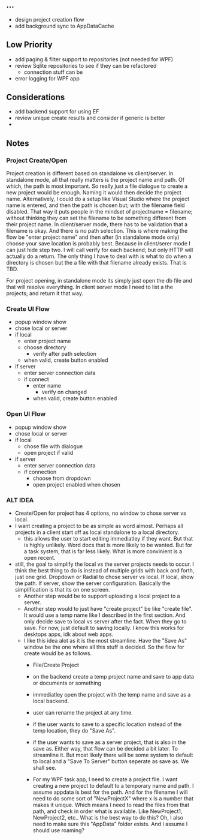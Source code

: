 ## ...
- design project creation flow
- add background sync to AppDataCache

## Low Priority
- add paging & filter support to repositories (not needed for WPF)
- review Sqlite repositories to see if they can be refactored
	- connection stuff can be
- error logging for WPF app

## Considerations
- add backend support for using EF
- review unique create results and consider if generic is better
- 






## Notes
### Project Create/Open
Project creation is different based on standalone vs client/server. In standalone mode, all that really matters is the project name and path. Of which, the path is most important. So really just a file dialogue to create a new project would be enough. 
Naming it would then decide the project name. Alternatively, I could do a setup like Visual Studio where the project name is entered, and then the path is chosen but; with the filename field disabled. That way it puts people in the mindset of projectname = filename; without thinking they can set the filename to be something different from their project name. 
In client/server mode, there has to be validation that a filename is okay. And there is no path selection. This is where making the flow be "enter project name" and then after (in standalone mode only) choose your save location is probably best. Because in client/serer mode I can just hide step two. I will call verify for each backend; but only HTTP will actually do a return. 
The only thing I have to deal with is what to do when a directory is chosen but the a file with that filename already exists. That is TBD.

For project opening, in standalone mode its simply just open the db file and that will resolve everything. In client server mode I need to list a the projects; and return it that way.

### Create UI Flow
- popup window show
- chose local or server
- if local
	- enter project name
	- choose directory
		- verify after path selection
	- when valid, create button enabled
- if server
	- enter server connection data
	- if connect
		- enter name
			- verify on changed
		- when valid, create button enabled

### Open UI Flow
- popup window show
- chose local or server
- if local
	- chose file with dialogue
	- open project if valid
- if server
	- enter server connection data
	- if connection
		- choose from dropdown
		- open project enabled when chosen

### ALT IDEA
- Create/Open for project has 4 options, no window to chose server vs local. 
- I want creating a project to be as simple as word almost. Perhaps all projects in a client start off as local standalone to a local directory. 
	- this allows the user to start editing immediatley if they want. But that is highly unlikely. Word docs that is more likely to be wanted. But for a task system, that is far less likely. What is more convinient is a open recent.
- still, the goal to simplify the local vs the server projects needs to occur. I think the best thing to do is instead of multiple grids with back and forth, just one grid. Dropdown or Radial to chose server vs local. If local, show the path. If server, show the server configuration. Basically the simplification is that its on one screen.
	- Another step would be to support uploading a local project to a server.
	- Another step would to just have "create project" be like "create file". It would use a temp name like I described in the first section. And only decide save to local vs server after the fact. When they go to save. For now, just default to saving locally. I know this works for desktops apps, idk about web apps.
	- I like this idea alot as it is the most streamline. Have the "Save As" window be the one where all this stuff is decided. So the flow for create would be as follows.
		- File/Create Project
		- on the backend create a temp project name and save to app data or documents or something
		- immediatley open the project with the temp name and save as a local backend.
		- user can rename the project at any time.
		- if the user wants to save to a specific location instead of the temp location, they do "Save As".
		- if the user wants to save as a server project, that is also in the save as. Either way, that flow can be decided a bit later. To streamline it. But most likely there will be some system to default to local and a "Save To Server" button seperate as save as. We shall see.

		- For my WPF task app, I need to create a project file. I want creating a new project to default to a temporary name and path. I assume appdata is best for the path. And for the filename I will need to do some sort of "NewProjectX" where x is a number that makes it unique. Which means I need to read the files from that path, and check in order what is available. Like NewProject1, NewProject2, etc.. What is the best way to do this? Oh, I also need to make sure this "AppData" folder exists. And I assume I should use roaming?
